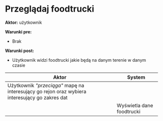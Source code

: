 # Przeglądaj foodtrucki

**Aktor:** użytkownik

**Warunki pre:**

* Brak

**Warunki post:**

* Użytkownik widzi foodtrucki jakie będą na danym terenie w danym czasie

Aktor | System
---|---
Użytkownik *"przeciąga"* mapę na interesujący go rejon oraz wybiera interesujący go zakres dat| 
||Wyświetla dane foodtrucki